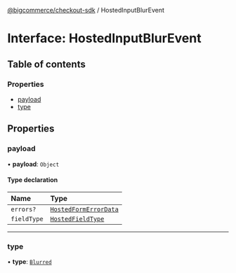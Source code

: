 [@bigcommerce/checkout-sdk](../README.md) / HostedInputBlurEvent

# Interface: HostedInputBlurEvent

## Table of contents

### Properties

- [payload](HostedInputBlurEvent.md#payload)
- [type](HostedInputBlurEvent.md#type)

## Properties

### payload

• **payload**: `Object`

#### Type declaration

| Name | Type |
| :------ | :------ |
| `errors?` | [`HostedFormErrorData`](HostedFormErrorData.md) |
| `fieldType` | [`HostedFieldType`](../enums/HostedFieldType.md) |

___

### type

• **type**: [`Blurred`](../enums/HostedInputEventType.md#blurred)

